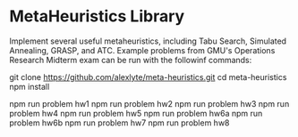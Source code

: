 # MetaHeuristics Library

Implement several useful metaheuristics, including Tabu Search, Simulated Annealing, GRASP, and ATC. 
Example problems from GMU's Operations Research Midterm exam can be run with the followinf commands: 


git clone https://github.com/alexlyte/meta-heuristics.git
cd meta-heuristics
npm install


npm run problem hw1
npm run problem hw2
npm run problem hw3
npm run problem hw4
npm run problem hw5
npm run problem hw6a
npm run problem hw6b
npm run problem hw7
npm run problem hw8


